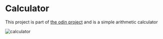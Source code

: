 # Calculator

This project is part of [the odin project](https://www.theodinproject.com/) and is a simple arithmetic calculator

![calculator](https://media2.giphy.com/media/v1.Y2lkPTc5MGI3NjExbmpmcGliY2RldThndmF6OHpobXN6M2pveXVreXB2M2t2cnlnOG9tYSZlcD12MV9pbnRlcm5hbF9naWZfYnlfaWQmY3Q9Zw/G2b7D9VylgJYbvr9rD/giphy.gif)
